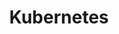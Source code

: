 ---
blog: http://blog.kubernetes.io/
git: https://github.com/kubernetes
guide: https://github.com/kubernetes/kubernetes/tree/master/logo
images:
- kubernetes-icon.svg
- kubernetes-ar21.svg
logohandle: kubernetes
sort: kubernetes
title: Kubernetes
twitter: https://x.com/kubernetesio
website: https://kubernetes.io/
wikipedia: https://en.wikipedia.org/wiki/Kubernetes
---
